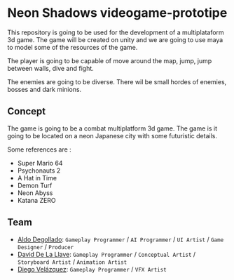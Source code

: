 # Neon Shadows videogame-prototipe

This repository is going to be used for the development of a multiplataform 3d game. The game will be created on unity and we are going to use maya to model some of the resources of the game.

The player is going to be capable of move around the map, jump, jump between walls, dive and fight.

The enemies are going to be diverse. There wil be small hordes of enemies, bosses and dark minions.

## Concept
The game is going to be a combat multiplatform 3d game. The game is it going to be located on a neon Japanese city with some futuristic details.

Some references are :
- Super Mario 64
- Psychonauts 2
- A Hat in Time
- Demon Turf
- Neon Abyss
- Katana ZERO


## Team
- [Aldo Degollado](https://github.com/Diplex09): `Gameplay Programmer` / `AI Programmer` / `UI Artist` / `Game Designer` / `Producer`
- [David De La Llave](https://github.com/David12081): `Gameplay Programmer` / `Conceptual Artist` / `Storyboard Artist` / `Animation Artist`
- [Diego Velázquez](https://github.com/DiegoVelazqz): `Gameplay Programmer` / `VFX Artist`
